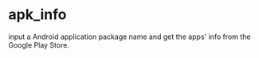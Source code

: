 # apk_info
input a Android application package name and get the apps' info from the Google Play Store.
